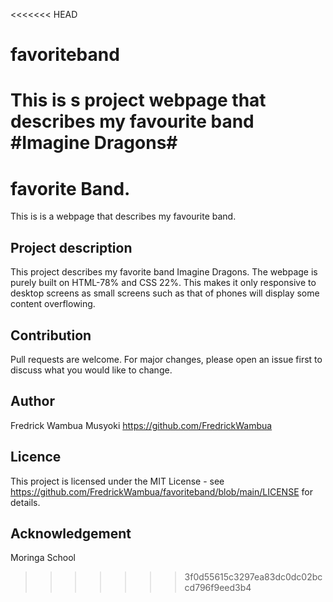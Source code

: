 <<<<<<< HEAD
# favoriteband
This is s project webpage that describes my favourite band #Imagine Dragons#
=======
# favorite Band.
This is is a webpage that describes my favourite band.
## Project description
This project describes my favorite band Imagine Dragons. The webpage is purely built on HTML-78% and CSS 22%.
This makes it only responsive to desktop screens as small screens such as that of phones will display some content overflowing.
## Contribution
Pull requests are welcome. For major changes, please open an issue first to discuss what you would like to change.
## Author
Fredrick Wambua Musyoki
https://github.com/FredrickWambua
## Licence
This project is licensed under the MIT License - see https://github.com/FredrickWambua/favoriteband/blob/main/LICENSE for details.
## Acknowledgement
Moringa School
>>>>>>> 3f0d55615c3297ea83dc0dc02bccd796f9eed3b4
